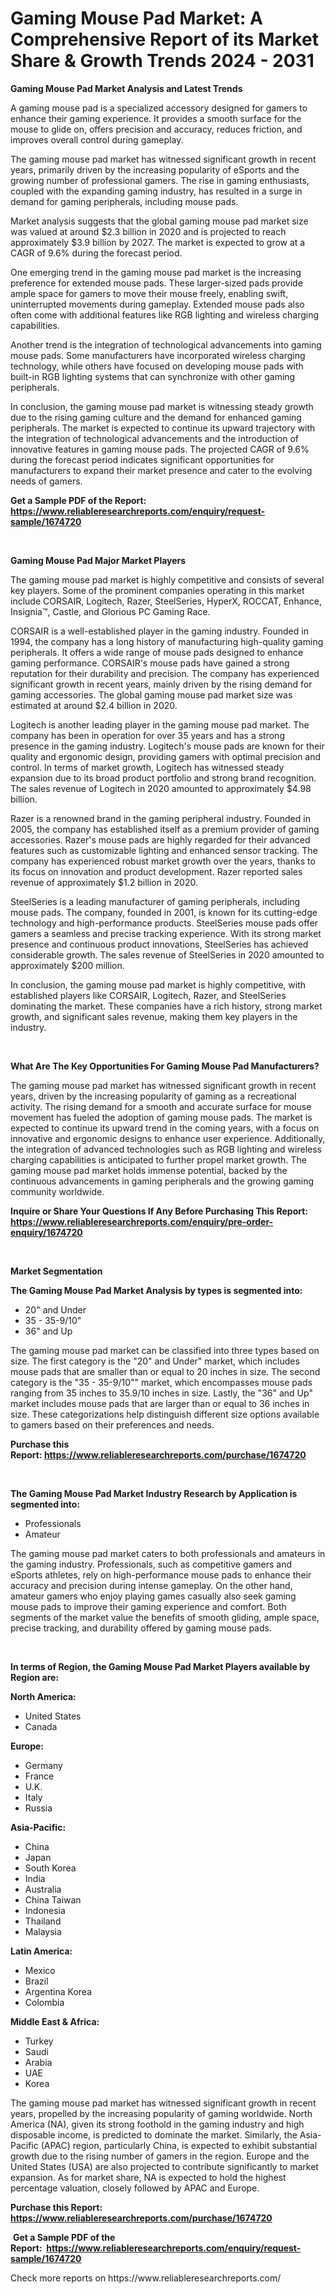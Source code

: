 <p><h1>Gaming Mouse Pad Market: A Comprehensive Report of its Market Share & Growth Trends 2024 - 2031</h1></p><p><strong>Gaming Mouse Pad Market Analysis and Latest Trends</strong></p>
<p><p>A gaming mouse pad is a specialized accessory designed for gamers to enhance their gaming experience. It provides a smooth surface for the mouse to glide on, offers precision and accuracy, reduces friction, and improves overall control during gameplay.</p><p>The gaming mouse pad market has witnessed significant growth in recent years, primarily driven by the increasing popularity of eSports and the growing number of professional gamers. The rise in gaming enthusiasts, coupled with the expanding gaming industry, has resulted in a surge in demand for gaming peripherals, including mouse pads.</p><p>Market analysis suggests that the global gaming mouse pad market size was valued at around $2.3 billion in 2020 and is projected to reach approximately $3.9 billion by 2027. The market is expected to grow at a CAGR of 9.6% during the forecast period.</p><p>One emerging trend in the gaming mouse pad market is the increasing preference for extended mouse pads. These larger-sized pads provide ample space for gamers to move their mouse freely, enabling swift, uninterrupted movements during gameplay. Extended mouse pads also often come with additional features like RGB lighting and wireless charging capabilities.</p><p>Another trend is the integration of technological advancements into gaming mouse pads. Some manufacturers have incorporated wireless charging technology, while others have focused on developing mouse pads with built-in RGB lighting systems that can synchronize with other gaming peripherals.</p><p>In conclusion, the gaming mouse pad market is witnessing steady growth due to the rising gaming culture and the demand for enhanced gaming peripherals. The market is expected to continue its upward trajectory with the integration of technological advancements and the introduction of innovative features in gaming mouse pads. The projected CAGR of 9.6% during the forecast period indicates significant opportunities for manufacturers to expand their market presence and cater to the evolving needs of gamers.</p></p>
<p><strong>Get a Sample PDF of the Report:&nbsp; <a href="https://www.reliableresearchreports.com/enquiry/request-sample/1674720">https://www.reliableresearchreports.com/enquiry/request-sample/1674720</a></strong></p>
<p>&nbsp;</p>
<p><strong>Gaming Mouse Pad Major Market Players</strong></p>
<p><p>The gaming mouse pad market is highly competitive and consists of several key players. Some of the prominent companies operating in this market include CORSAIR, Logitech, Razer, SteelSeries, HyperX, ROCCAT, Enhance, Insignia™, Castle, and Glorious PC Gaming Race.</p><p>CORSAIR is a well-established player in the gaming industry. Founded in 1994, the company has a long history of manufacturing high-quality gaming peripherals. It offers a wide range of mouse pads designed to enhance gaming performance. CORSAIR's mouse pads have gained a strong reputation for their durability and precision. The company has experienced significant growth in recent years, mainly driven by the rising demand for gaming accessories. The global gaming mouse pad market size was estimated at around $2.4 billion in 2020.</p><p>Logitech is another leading player in the gaming mouse pad market. The company has been in operation for over 35 years and has a strong presence in the gaming industry. Logitech's mouse pads are known for their quality and ergonomic design, providing gamers with optimal precision and control. In terms of market growth, Logitech has witnessed steady expansion due to its broad product portfolio and strong brand recognition. The sales revenue of Logitech in 2020 amounted to approximately $4.98 billion.</p><p>Razer is a renowned brand in the gaming peripheral industry. Founded in 2005, the company has established itself as a premium provider of gaming accessories. Razer's mouse pads are highly regarded for their advanced features such as customizable lighting and enhanced sensor tracking. The company has experienced robust market growth over the years, thanks to its focus on innovation and product development. Razer reported sales revenue of approximately $1.2 billion in 2020.</p><p>SteelSeries is a leading manufacturer of gaming peripherals, including mouse pads. The company, founded in 2001, is known for its cutting-edge technology and high-performance products. SteelSeries mouse pads offer gamers a seamless and precise tracking experience. With its strong market presence and continuous product innovations, SteelSeries has achieved considerable growth. The sales revenue of SteelSeries in 2020 amounted to approximately $200 million.</p><p>In conclusion, the gaming mouse pad market is highly competitive, with established players like CORSAIR, Logitech, Razer, and SteelSeries dominating the market. These companies have a rich history, strong market growth, and significant sales revenue, making them key players in the industry.</p></p>
<p>&nbsp;</p>
<p><strong>What Are The Key Opportunities For Gaming Mouse Pad Manufacturers?</strong></p>
<p><p>The gaming mouse pad market has witnessed significant growth in recent years, driven by the increasing popularity of gaming as a recreational activity. The rising demand for a smooth and accurate surface for mouse movement has fueled the adoption of gaming mouse pads. The market is expected to continue its upward trend in the coming years, with a focus on innovative and ergonomic designs to enhance user experience. Additionally, the integration of advanced technologies such as RGB lighting and wireless charging capabilities is anticipated to further propel market growth. The gaming mouse pad market holds immense potential, backed by the continuous advancements in gaming peripherals and the growing gaming community worldwide.</p></p>
<p><strong>Inquire or Share Your Questions If Any Before Purchasing This Report: <a href="https://www.reliableresearchreports.com/enquiry/pre-order-enquiry/1674720">https://www.reliableresearchreports.com/enquiry/pre-order-enquiry/1674720</a></strong></p>
<p>&nbsp;</p>
<p><strong>Market Segmentation</strong></p>
<p><strong>The Gaming Mouse Pad Market Analysis by types is segmented into:</strong></p>
<p><ul><li>20" and Under</li><li>35 - 35-9/10"</li><li>36" and Up</li></ul></p>
<p><p>The gaming mouse pad market can be classified into three types based on size. The first category is the "20" and Under" market, which includes mouse pads that are smaller than or equal to 20 inches in size. The second category is the "35 - 35-9/10"" market, which encompasses mouse pads ranging from 35 inches to 35.9/10 inches in size. Lastly, the "36" and Up" market includes mouse pads that are larger than or equal to 36 inches in size. These categorizations help distinguish different size options available to gamers based on their preferences and needs.</p></p>
<p><strong>Purchase this Report:&nbsp;<a href="https://www.reliableresearchreports.com/purchase/1674720">https://www.reliableresearchreports.com/purchase/1674720</a></strong></p>
<p>&nbsp;</p>
<p><strong>The Gaming Mouse Pad Market Industry Research by Application is segmented into:</strong></p>
<p><ul><li>Professionals</li><li>Amateur</li></ul></p>
<p><p>The gaming mouse pad market caters to both professionals and amateurs in the gaming industry. Professionals, such as competitive gamers and eSports athletes, rely on high-performance mouse pads to enhance their accuracy and precision during intense gameplay. On the other hand, amateur gamers who enjoy playing games casually also seek gaming mouse pads to improve their gaming experience and comfort. Both segments of the market value the benefits of smooth gliding, ample space, precise tracking, and durability offered by gaming mouse pads.</p></p>
<p>&nbsp;</p>
<p><strong>In terms of Region, the Gaming Mouse Pad Market Players available by Region are:</strong></p>
<p>
    <p> <strong> North America: </strong>
        <ul>
            <li>United States</li>
            <li>Canada</li>
        </ul>
        </p> 
    <p> <strong> Europe: </strong>
        <ul>
            <li>Germany</li>
            <li>France</li>
            <li>U.K.</li>
            <li>Italy</li>
            <li>Russia</li>
        </ul>
        </p> 
    <p> <strong> Asia-Pacific: </strong>
        <ul>
            <li>China</li>
            <li>Japan</li>
            <li>South Korea</li>
            <li>India</li>
            <li>Australia</li>
            <li>China Taiwan</li>
            <li>Indonesia</li>
            <li>Thailand</li>
            <li>Malaysia</li>
        </ul>
        </p> 
    <p> <strong> Latin America: </strong>
        <ul>
            <li>Mexico</li>
            <li>Brazil</li>
            <li>Argentina Korea</li>
            <li>Colombia</li>
        </ul>
        </p> 
    <p> <strong> Middle East & Africa: </strong>
        <ul>
            <li>Turkey</li>
            <li>Saudi</li>
            <li>Arabia</li>
            <li>UAE</li>
            <li>Korea</li>
        </ul>
    </p>
    </p>
<p><p>The gaming mouse pad market has witnessed significant growth in recent years, propelled by the increasing popularity of gaming worldwide. North America (NA), given its strong foothold in the gaming industry and high disposable income, is predicted to dominate the market. Similarly, the Asia-Pacific (APAC) region, particularly China, is expected to exhibit substantial growth due to the rising number of gamers in the region. Europe and the United States (USA) are also projected to contribute significantly to market expansion. As for market share, NA is expected to hold the highest percentage valuation, closely followed by APAC and Europe.</p></p>
<p><strong>Purchase this Report: <a href="https://www.reliableresearchreports.com/purchase/1674720">https://www.reliableresearchreports.com/purchase/1674720</a></strong></p>
<p>&nbsp;<strong>Get a Sample PDF of the Report:&nbsp;&nbsp;<a href="https://www.reliableresearchreports.com/enquiry/request-sample/1674720">https://www.reliableresearchreports.com/enquiry/request-sample/1674720</a></strong></p>
<p><strong></strong></p>
<p>Check more reports on https://www.reliableresearchreports.com/</p>